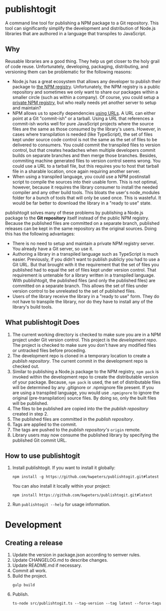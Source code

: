 # publishtogit
A command line tool for publishing a NPM package to a Git repository.  This tool
can significantly simplify the development and distribution of Node.js libraries
that are authored in a language that transpiles to JavaScript.

## Why
Reusable libraries are a good thing.  They help us get closer to the holy grail
of code reuse.  Unfortunately, developing, packaging, distributing, and versioning
them can be problematic for the following reasons:
- Node.js has a great ecosystem that allows any developer to publish their
  package to [the NPM registry](https://www.npmjs.com/).  Unfortunately, the NPM
  registry is a public repository and sometimes we only want to share our packages
  within a smaller circle (such as within a company).  Of course, you could
  setup a [private NPM registry](http://lmgtfy.com/?q=private+npm+registry),
  but who really needs yet another server to setup and maintain?
- NPM allows us to specify dependencies [using
  URLs](https://docs.npmjs.com/files/package.json#urls-as-dependencies).  A URL
  can either point at a Git "commit-ish" or a tarball.  Using a URL that
  references a commit-ish works well for pure JavaScript projects where the source
  files are the same as those consumed by the library's users.  However, in cases
  where transpilation is needed (like TypeScript), the set of files kept under
  source code control is not the same as the set of files to be delivered to
  consumers.  You could commit the transpiled files to version control, but
  that creates headaches when multiple developers commit builds on separate
  branches and then merge those branches.  Besides, commiting machine generated
  files to version control seems wrong.  You could use a URL to a tarball file,
  but this requires you to host that tarball file in a sharable location, once
  again requiring another server.
- When using a transpiled language, you could use a NPM postinstall script to
  compile the sources into their usable form.  This is not optimal, however,
  because it requires the library consumer to install the needed compiler and any
  other build tools.  This bloats the user's node_modules folder for a bunch of
  tools that will only be used once.  This is wasteful.  It would be far better to
  download the library in a "ready to use" state.

publishtogit solves many of these problems by publishing a Node.js package to
the **Git repository** itself instead of the public NPM registry.  Because the
published files are committed on a separate branch, published releases can be
kept in the same repository as the original sources.  Doing this has the
following
advantages:
- There is no need to setup and maintain a private NPM registry server.  You
  already have a Git server, so use it.
- Authoring a library in a transpiled language such as TypeScript is much
  easier.  Previously, if you didn't want to publish publicly you had to use a Git
  URL.  But that brought with it the requirement that the set of files you
  published had to equal the set of files kept under version control.  That
  requirement is untenable for a library written in a transpiled language.  With
  publishtogit, the published files (and only the published files) are committed
  on a separate branch.  This allows the set of files under version control to be
  unreleated to the set of published files.
- Users of the library receive the library in a "ready to use" form.  They do
  not have to transpile the library, nor do they have to install any of the
  library's build tools.

## What publishtogit Does
1.  The current working directory is checked to make sure you are in a NPM
    project under Git version control.  This project is the _development repo_.  The
    project is checked to make sure you don't have any modified files or untracked
    files before proceding.
2.  The development repo is cloned in a temporary location to create a _publish
    repository_.  The current commit in the development repo is checked out.
3.  Similar to publishing a Node.js package to the NPM registry, `npm pack` is
    invoked within the development repo to create the distributable version of your package.  Because, `npm
    pack` is used, the set of distributable files will be determined by any
    .gitignore or .npmignore file present.  If you are using a transpiled language,
    you would use `.npmignore` to ignore the original (pre-transpilation) source
    files.  By doing so, only the built files will be published.
4.  The files to be published are copied into the the _publish repository_
    created in step 2.
5.  The published files are committed in the _publish repository_.
6.  Tags are applied to the commit.
6.  The tags are pushed to the _publish repository's_ `origin` remote.
7.  Library users may now consume the published library by specifying the
    published Git commit URL.

## How to use publishtogit
1.  Install publishtogit.  If you want to install it globally:
    ```
    npm install -g https://github.com/kwpeters/publishtogit.git#latest
    ```
    You can also install it locally within your project:
    ```
    npm install https://github.com/kwpeters/publishtogit.git#latest
    ```
2.  Run `publishtogit --help` for usage information.

# Development

## Creating a release

1.  Update the version in package.json according to semver rules.
2.  Update CHANGELOG.md to describe changes.
3.  Update README.md if necessary.
4.  Commit all work.
5.  Build the project.
    ```
    gulp build
    ```
6.  Publish.
    ```
    ts-node src/publishtogit.ts --tag-version --tag latest --force-tags
    ```
